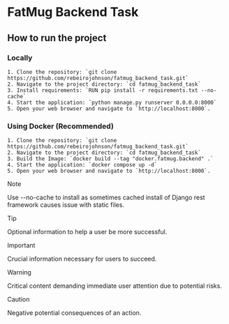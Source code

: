# FatMug Backend Task

## How to run the project

### Locally

    1. Clone the repository: `git clone https://github.com/rebeirojohnson/fatmug_backend_task.git`
    2. Navigate to the project directory: `cd fatmug_backend_task`
    3. Install requirements: `RUN pip install -r requirements.txt --no-cache`
    4. Start the application: `python manage.py runserver 0.0.0.0:8000`
    5. Open your web browser and navigate to `http://localhost:8000`.

    
### Using Docker (Recommended)
    1. Clone the repository: `git clone https://github.com/rebeirojohnson/fatmug_backend_task.git`
    2. Navigate to the project directory: `cd fatmug_backend_task`
    3. Build the Image: `docker build --tag "docker.fatmug.backend" .`
    4. Start the application: `docker compose up -d`
    5. Open your web browser and navigate to `http://localhost:8000`.

> [!NOTE]  
> Use --no-cache to install as sometimes cached install of Django rest framework causes issue with static files.

> [!TIP]
> Optional information to help a user be more successful.

> [!IMPORTANT]  
> Crucial information necessary for users to succeed.

> [!WARNING]  
> Critical content demanding immediate user attention due to potential risks.

> [!CAUTION]
> Negative potential consequences of an action.